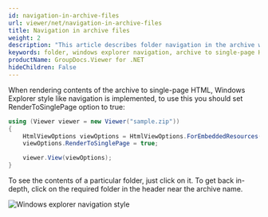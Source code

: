 ```yaml
---
id: navigation-in-archive-files
url: viewer/net/navigation-in-archive-files
title: Navigation in archive files
weight: 2
description: "This article describes folder navigation in the archive with GroupDocs.Viewer within your .NET applications."
keywords: folder, windows explorer navigation, archive to single-page HTML, Windows Explorer style
productName: GroupDocs.Viewer for .NET
hideChildren: False
---
```

When rendering contents of the archive to single-page HTML, Windows Explorer style like navigation is implemented, to use this you should set RenderToSinglePage option to true:

```csharp
using (Viewer viewer = new Viewer("sample.zip"))
{
    HtmlViewOptions viewOptions = HtmlViewOptions.ForEmbeddedResources();
    viewOptions.RenderToSinglePage = true;

    viewer.View(viewOptions);
}
```

To see the contents of a particular folder, just click on it. To get back in-depth, click on the required folder in the header near the archive name.

![Windows explorer navigation style](viewer/net/images/navigation-in-archive-files/navigation.gif)
